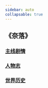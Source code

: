 ```yaml
---
sidebar: auto
collapsable: true
---
```

<!-- ## 《奈落》游戏剧本 -->
## 《奈落》

### [主线剧情](/literary/naraku/storyline)
### [人物志](/literary/naraku/character)
### [世界历史](/literary/naraku/histories)

<!-- ## 华为人才认证学习经历

### [HCIA-AI](/HUAWEI/HCIA-AI) -->